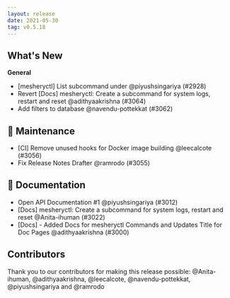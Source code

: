 ```yaml
---
layout: release
date: 2021-05-30
tag: v0.5.18
---
```


## What's New
**General**
- [mesheryctl] List subcommand under  @piyushsingariya (#2928)
- Revert [Docs]
mesheryctl:
Create
a
subcommand
for
system
logs,
restart
and
reset @adithyaakrishna (#3064)
- Add filters to database @navendu-pottekkat (#3062)

## 🧰 Maintenance

- [CI] Remove unused hooks for Docker image building @leecalcote (#3056)
- Fix Release Notes Drafter @ramrodo (#3055)

## 📖 Documentation

- Open API Documentation #1 @piyushsingariya (#3012)
- [Docs] mesheryctl: Create a subcommand for system logs, restart and reset @Anita-ihuman (#3022)
- [Docs] - Added Docs for mesheryctl Commands and Updates Title for Doc Pages @adithyaakrishna (#3000)

## Contributors

Thank you to our contributors for making this release possible:
@Anita-ihuman, @adithyaakrishna, @leecalcote, @navendu-pottekkat, @piyushsingariya and @ramrodo
 
